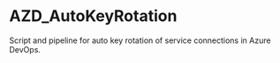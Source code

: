 # AZD_AutoKeyRotation
Script and pipeline for auto key rotation of service connections in Azure DevOps.
